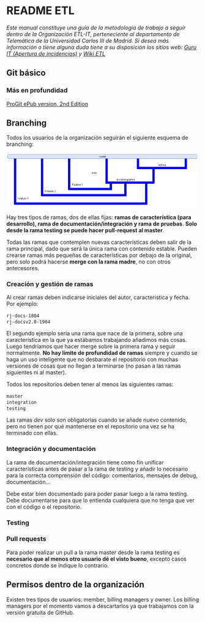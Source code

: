 # README ETL

*Este manual constituye una guía de la metodología de trabajo a seguir dentro de la Organización ETL-IT, perteneciente al departamento de Telemática de la Universidad Carlos III de Madrid.*
*Si desea más información o tiene alguna duda tiene a su disposición los sitios web: [Guru IT (Apertura de incidencias)](guru.it.uc3m.es) y [Wiki ETL](etl.it.uc3m.es)*


## Git básico

### Más en profundidad
[ProGit ePub version, 2nd Edition](https://github.com/etl-it/git-etl/blob/master/progit-es.1091.epub?raw=true)


## Branching
Todos los usuarios de la organización seguirán el siguiente esquema de branching:

![etl-branching](/Git-org-branch.png)

Hay tres tipos de ramas, dos de ellas fijas: **ramas de característica (para desarrollo), rama de documentación/integración y rama de pruebas**.
**Solo desde la rama testing se puede hacer pull-request al master**. 

Todas las ramas que contemplen nuevas características deben salir de la rama principal, dado que será la única rama con contenido estable. Pueden crearse ramas más pequeñas de características por debajo de la original, pero solo podrá hacerse **merge con la rama madre**, no con otros antecesores. 

### Creación y gestión de ramas
Al crear ramas deben indicarse iniciales del autor, caracteristica y fecha. Por ejemplo:

~~~
rj-docs-1804
rj-docsv2.0-1904
~~~
El segundo ejemplo sería una rama que nace de la primera, sobre una característica en la que ya estábamos trabajando añadimos más cosas. Luego tendríamos que hacer merge sobre la primera rama y seguir normalmente. **No hay límite de profundidad de ramas** siempre y cuando se haga un uso inteligente que no desbarate el repositorio con muchas versiones de cosas que no llegan a terminarse (no pasan a las ramas siguientes ni al master).

Todos los repositorios deben tener al menos las siguientes ramas:
~~~
master
integration
testing
~~~

Las ramas *dev* solo son obligatorias cuando se añade nuevo contenido, pero no tienen por qué mantenerse en el repositorio una vez se ha terminado con ellas.

### Integración y documentación
La rama de documentación/integración tiene como fin unificar características antes de pasar a la rama de testing y añadir lo necesario para la correcta comprensión del código: comentarios, mensajes de debug, documentación...

Debe estar bien documentado para poder pasar luego a la rama testing. Debe documentarse para que lo entienda cualquiera que no tenga que ver con el código o el repositorio.

### Testing


### Pull requests
Para poder realizar un pull a la rama master desde la rama testing es **necesario que al menos otro usuario dé el visto bueno**, excepto casos concretos donde se indique lo contrario.


## Permisos dentro de la organización
Existen tres tipos de usuarios: member, billing managers y owner. Los billing managers por el momento vamos a descartarlos ya que trabajamos con la versión gratuita de GitHub.
